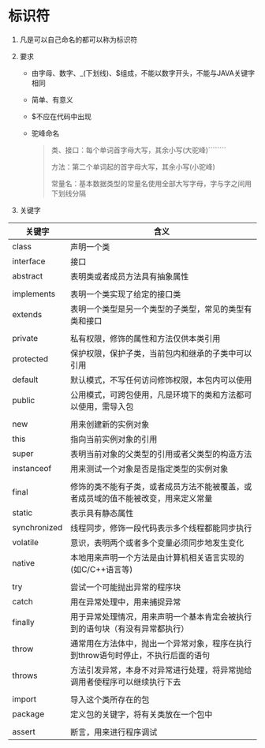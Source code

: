 # 标识符

1. 凡是可以自己命名的都可以称为标识符
2. 要求
   - 由字母、数字、_(下划线)、$组成，不能以数字开头，不能与JAVA关键字相同
   - 简单、有意义
   - $不应在代码中出现
   - 驼峰命名

     > 类、接口：每个单词首字母大写，其余小写(大驼峰)````````
     >
     > 方法：第二个单词起的首字母大写，其余小写(小驼峰)
     >
     > 常量名：基本数据类型的常量名使用全部大写字母，字与字之间用下划线分隔

3.  关键字

   | 关键字       | 含义                                                         |
   | ------------ | ------------------------------------------------------------ |
   | class        | 声明一个类                                                   |
   | interface    | 接口                                                         |
   | abstract     | 表明类或者成员方法具有抽象属性                               |
   |              |                                                              |
   | implements   | 表明一个类实现了给定的接口类                                 |
   | extends      | 表明一个类型是另一个类型的子类型，常见的类型有类和接口       |
   |              |                                                              |
   | private      | 私有权限，修饰的属性和方法仅供本类引用                       |
   | protected    | 保护权限，保护子类，当前包内和继承的子类中可以引用           |
   | default      | 默认模式，不写任何访问修饰权限，本包内可以使用               |
   | public       | 公用模式，可跨包使用，凡是环境下的类和方法都可以使用，需导入包 |
   |              |                                                              |
   | new          | 用来创建新的实例对象                                         |
   | this         | 指向当前实例对象的引用                                       |
   | super        | 表明当前对象的父类型的引用或者父类型的构造方法               |
   | instanceof   | 用来测试一个对象是否是指定类型的实例对象                     |
   |              |                                                              |
   | final        | 修饰的类不能有子类，或者成员方法不能被覆盖，或者成员域的值不能被改变，用来定义常量 |
   | static       | 表示具有静态属性                                             |
   | synchronized | 线程同步，修饰一段代码表示多个线程都能同步执行               |
   | volatile     | 意识，表明两个或者多个变量必须同步地发生变化                 |
   | native       | 本地用来声明一个方法是由计算机相关语言实现的(如C/C++语言等)  |
   |              |                                                              |
   | try          | 尝试一个可能抛出异常的程序块                                 |
   | catch        | 用在异常处理中，用来捕捉异常                                 |
   | finally      | 用于异常处理情况，用来声明一个基本肯定会被执行到的语句块（有没有异常都执行） |
   | throw        | 通常用在方法体中，抛出一个异常对象，程序在执行到throw语句时停止，不执行后面的语句 |
   | throws       | 方法引发异常，本身不对异常进行处理，将异常抛给调用者使程序可以继续执行下去 |
   |              |                                                              |
   | import       | 导入这个类所存在的包                                         |
   | package      | 定义包的关键字，将有关类放在一个包中                         |
   |              |                                                              |
   | assert       | 断言，用来进行程序调试                                       |
